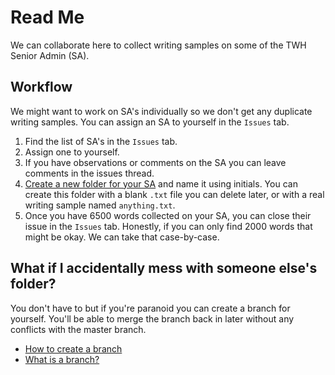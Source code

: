 # Read Me

We can collaborate here to collect writing samples on some of the TWH Senior Admin (SA).

## Workflow

We might want to work on SA's individually so we don't get any duplicate writing samples. You can assign an SA to yourself in the `Issues` tab.

1. Find the list of SA's in the `Issues` tab.
1. Assign one to yourself.
1. If you have observations or comments on the SA you can leave comments in the issues thread.
1. [Create a new folder for your SA](https://github.com/KirstieJane/STEMMRoleModels/wiki/Creating-new-folders-in-GitHub-repository-via-the-browser) and name it using initials. You can create this folder with a blank `.txt` file you can delete later, or with a real writing sample named `anything.txt`.
1. Once you have 6500 words collected on your SA, you can close their issue in the `Issues` tab. Honestly, if you can only find 2000 words that might be okay. We can take that case-by-case.

## What if I accidentally mess with someone else's folder?

You don't have to but if you're paranoid you can create a branch for yourself. You'll be able to merge the branch back in later without any conflicts with the master branch.

* [How to create a branch](https://help.github.com/articles/creating-and-deleting-branches-within-your-repository/)
* [What is a branch?](https://help.github.com/articles/about-branches/)
